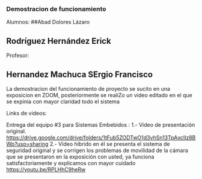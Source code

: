 ### Demostracion de funcionamiento
Alumnos:
##Abad Dolores Lázaro  
## Rodríguez Hernández Erick 
Profesor:
## Hernandez Machuca SErgio Francisco 


La demostracion del funcionamiento de proyecto se sucito en una exposicion en ZOOM, posteriormente se realiZo un video editado en el que se expinia con mayor claridad  todo el sistema

Links de videos: 

Entrega del equipo #3 para Sistemas Embebidos :
1.- Video de presentación original.
https://drive.google.com/drive/folders/1tFub5ZODTwO1d3vhSn13TpAxclIz8BWp?usp=sharing
2.- Vídeo híbrido en él se presenta el sistema de seguridad original y se corrigen los problemas de movilidad de la cámara que se presentaron en la exposición con usted, ya funciona satisfactoriamente y explicamos con mayor cuidado
https://youtu.be/RPLHhC9heRw
